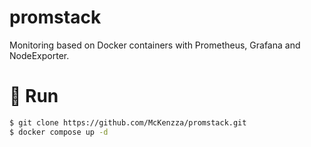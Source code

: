 # promstack

Monitoring based on Docker containers with Prometheus, Grafana and NodeExporter.

# 🚀 Run

```bash
$ git clone https://github.com/McKenzza/promstack.git
$ docker compose up -d
```